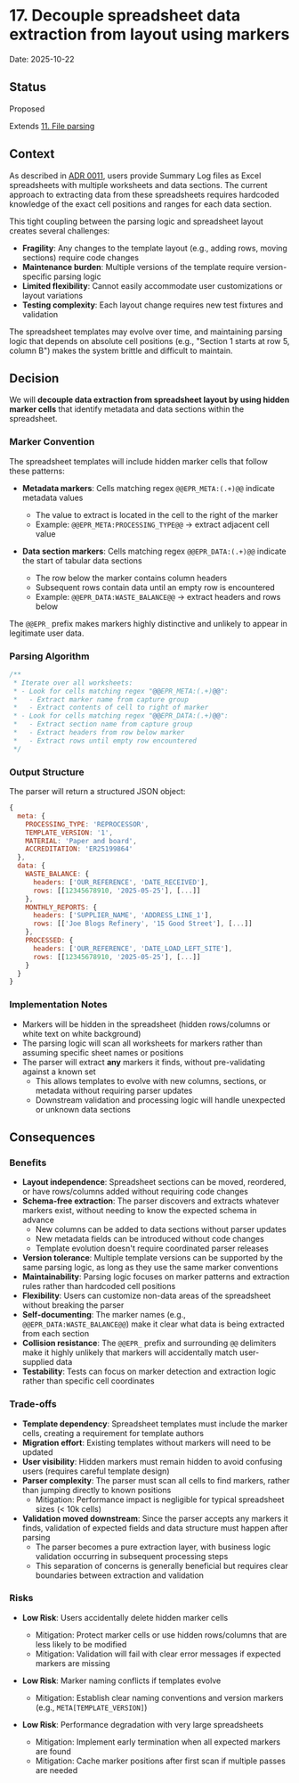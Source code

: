 # 17. Decouple spreadsheet data extraction from layout using markers

Date: 2025-10-22

## Status

Proposed

Extends [11. File parsing](0011-file-parsing.md)

## Context

As described in [ADR 0011](0011-file-parsing.md), users provide Summary Log files as Excel spreadsheets with multiple worksheets and data sections. The current approach to extracting data from these spreadsheets requires hardcoded knowledge of the exact cell positions and ranges for each data section.

This tight coupling between the parsing logic and spreadsheet layout creates several challenges:

- **Fragility**: Any changes to the template layout (e.g., adding rows, moving sections) require code changes
- **Maintenance burden**: Multiple versions of the template require version-specific parsing logic
- **Limited flexibility**: Cannot easily accommodate user customizations or layout variations
- **Testing complexity**: Each layout change requires new test fixtures and validation

The spreadsheet templates may evolve over time, and maintaining parsing logic that depends on absolute cell positions (e.g., "Section 1 starts at row 5, column B") makes the system brittle and difficult to maintain.

## Decision

We will **decouple data extraction from spreadsheet layout by using hidden marker cells** that identify metadata and data sections within the spreadsheet.

### Marker Convention

The spreadsheet templates will include hidden marker cells that follow these patterns:

- **Metadata markers**: Cells matching regex `@@EPR_META:(.+)@@` indicate metadata values
  - The value to extract is located in the cell to the right of the marker
  - Example: `@@EPR_META:PROCESSING_TYPE@@` → extract adjacent cell value

- **Data section markers**: Cells matching regex `@@EPR_DATA:(.+)@@` indicate the start of tabular data sections
  - The row below the marker contains column headers
  - Subsequent rows contain data until an empty row is encountered
  - Example: `@@EPR_DATA:WASTE_BALANCE@@` → extract headers and rows below

The `@@EPR_` prefix makes markers highly distinctive and unlikely to appear in legitimate user data.

### Parsing Algorithm

```javascript
/**
 * Iterate over all worksheets:
 * - Look for cells matching regex "@@EPR_META:(.+)@@":
 *   - Extract marker name from capture group
 *   - Extract contents of cell to right of marker
 * - Look for cells matching regex "@@EPR_DATA:(.+)@@":
 *   - Extract section name from capture group
 *   - Extract headers from row below marker
 *   - Extract rows until empty row encountered
 */
```

### Output Structure

The parser will return a structured JSON object:

```javascript
{
  meta: {
    PROCESSING_TYPE: 'REPROCESSOR',
    TEMPLATE_VERSION: '1',
    MATERIAL: 'Paper and board',
    ACCREDITATION: 'ER25199864'
  },
  data: {
    WASTE_BALANCE: {
      headers: ['OUR_REFERENCE', 'DATE_RECEIVED'],
      rows: [[12345678910, '2025-05-25'], [...]]
    },
    MONTHLY_REPORTS: {
      headers: ['SUPPLIER_NAME', 'ADDRESS_LINE_1'],
      rows: [['Joe Blogs Refinery', '15 Good Street'], [...]]
    },
    PROCESSED: {
      headers: ['OUR_REFERENCE', 'DATE_LOAD_LEFT_SITE'],
      rows: [[12345678910, '2025-05-25'], [...]]
    }
  }
}
```

### Implementation Notes

- Markers will be hidden in the spreadsheet (hidden rows/columns or white text on white background)
- The parsing logic will scan all worksheets for markers rather than assuming specific sheet names or positions
- The parser will extract **any** markers it finds, without pre-validating against a known set
  - This allows templates to evolve with new columns, sections, or metadata without requiring parser updates
  - Downstream validation and processing logic will handle unexpected or unknown data sections

## Consequences

### Benefits

- **Layout independence**: Spreadsheet sections can be moved, reordered, or have rows/columns added without requiring code changes
- **Schema-free extraction**: The parser discovers and extracts whatever markers exist, without needing to know the expected schema in advance
  - New columns can be added to data sections without parser updates
  - New metadata fields can be introduced without code changes
  - Template evolution doesn't require coordinated parser releases
- **Version tolerance**: Multiple template versions can be supported by the same parsing logic, as long as they use the same marker conventions
- **Maintainability**: Parsing logic focuses on marker patterns and extraction rules rather than hardcoded cell positions
- **Flexibility**: Users can customize non-data areas of the spreadsheet without breaking the parser
- **Self-documenting**: The marker names (e.g., `@@EPR_DATA:WASTE_BALANCE@@`) make it clear what data is being extracted from each section
- **Collision resistance**: The `@@EPR_` prefix and surrounding `@@` delimiters make it highly unlikely that markers will accidentally match user-supplied data
- **Testability**: Tests can focus on marker detection and extraction logic rather than specific cell coordinates

### Trade-offs

- **Template dependency**: Spreadsheet templates must include the marker cells, creating a requirement for template authors
- **Migration effort**: Existing templates without markers will need to be updated
- **User visibility**: Hidden markers must remain hidden to avoid confusing users (requires careful template design)
- **Parser complexity**: The parser must scan all cells to find markers, rather than jumping directly to known positions
  - Mitigation: Performance impact is negligible for typical spreadsheet sizes (< 10k cells)
- **Validation moved downstream**: Since the parser accepts any markers it finds, validation of expected fields and data structure must happen after parsing
  - The parser becomes a pure extraction layer, with business logic validation occurring in subsequent processing steps
  - This separation of concerns is generally beneficial but requires clear boundaries between extraction and validation

### Risks

- **Low Risk**: Users accidentally delete hidden marker cells
  - Mitigation: Protect marker cells or use hidden rows/columns that are less likely to be modified
  - Mitigation: Validation will fail with clear error messages if expected markers are missing

- **Low Risk**: Marker naming conflicts if templates evolve
  - Mitigation: Establish clear naming conventions and version markers (e.g., `META[TEMPLATE_VERSION]`)

- **Low Risk**: Performance degradation with very large spreadsheets
  - Mitigation: Implement early termination when all expected markers are found
  - Mitigation: Cache marker positions after first scan if multiple passes are needed
